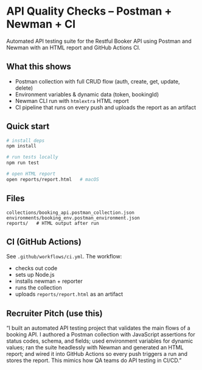 # API Quality Checks – Postman + Newman + CI

Automated API testing suite for the Restful Booker API using Postman and Newman with an HTML report and GitHub Actions CI.

## What this shows
- Postman collection with full CRUD flow (auth, create, get, update, delete)
- Environment variables & dynamic data (token, bookingId)
- Newman CLI run with `htmlextra` HTML report
- CI pipeline that runs on every push and uploads the report as an artifact

## Quick start
```bash
# install deps
npm install

# run tests locally
npm run test

# open HTML report
open reports/report.html   # macOS
```

## Files
```
collections/booking_api.postman_collection.json
environments/booking_env.postman_environment.json
reports/   # HTML output after run
```

## CI (GitHub Actions)
See `.github/workflows/ci.yml`. The workflow:
- checks out code
- sets up Node.js
- installs newman + reporter
- runs the collection
- uploads `reports/report.html` as an artifact

## Recruiter Pitch (use this)
“I built an automated API testing project that validates the main flows of a booking API. I authored a Postman collection with JavaScript assertions for status codes, schema, and fields; used environment variables for dynamic values; ran the suite headlessly with Newman and generated an HTML report; and wired it into GitHub Actions so every push triggers a run and stores the report. This mimics how QA teams do API testing in CI/CD.”
